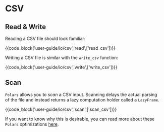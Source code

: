 # CSV

## Read & Write

Reading a CSV file should look familiar:


{{code_block('user-guide/io/csv','read',['read_csv'])}}


Writing a CSV file is similar with the `write_csv` function:

{{code_block('user-guide/io/csv','write',['write_csv'])}}

## Scan

`Polars` allows you to *scan* a CSV input. Scanning delays the actual parsing of the
file and instead returns a lazy computation holder called a `LazyFrame`.

{{code_block('user-guide/io/csv','scan',['scan_csv'])}}

If you want to know why this is desirable, you can read more about these `Polars`
optimizations [here](../concepts/lazy-vs-eager.md).
